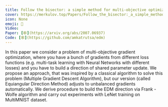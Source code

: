 ```yaml
---
title: Follow the bisector: a simple method for multi-objective optimization
cover: https://merkulov.top/Papers/Follow_the_bisector:_a_simple_method_for_multi-objective_optimization/EDM.svg
icon: None
emoji: 📐
Video: 
Paper: [🕸](https://arxiv.org/abs/2007.06937)
Code: [🕸](https://github.com/amkatrutsa/edm)
---
```


In this paper we consider a problem of multi-objective gradient optimization, where you have a bunch of gradients from different loss functions (e.g. multi-task learning with Neural Networks with different losses) and you have to build a direction of shared parameter update. We propose an approach, that was inspired by a classical algorithm to solve this problem (Multiple Gradient Descent Algorithm), but our version (called Equiangular Direction Method) adjusts to unbalanced gradients automatically. We derive procedure to build the EDM direction via Frank - Wolfe algorithm and carry out experiments with LeNet training on MultiMNIST dataset.

